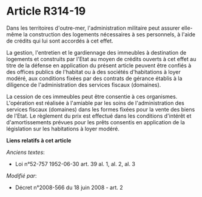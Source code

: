 # Article R314-19

Dans les territoires d'outre-mer, l'administration militaire peut assurer elle-même la construction des logements nécessaires
à ses personnels, à l'aide de crédits qui lui sont accordés à cet effet.

La gestion, l'entretien et le gardiennage des immeubles à destination de logements et construits par l'Etat au moyen de
crédits ouverts à cet effet au titre de la défense en application du présent article peuvent être confiés à des offices
publics de l'habitat ou à des sociétés d'habitations à loyer modéré, aux conditions fixées par des contrats de gérance
établis à la diligence de l'administration des services fiscaux (domaines).

La cession de ces immeubles peut être consentie à ces organismes. L'opération est réalisée à l'amiable par les soins de
l'administration des services fiscaux (domaines) dans les formes fixées pour la vente des biens de l'Etat. Le règlement du
prix est effectué dans les conditions d'intérêt et d'amortissements prévues pour les prêts consentis en application de la
législation sur les habitations à loyer modéré.

**Liens relatifs à cet article**

_Anciens textes_:

  - Loi n°52-757 1952-06-30 art. 39 al. 1, al. 2, al. 3

_Modifié par_:

  - Décret n°2008-566 du 18 juin 2008 - art. 2
